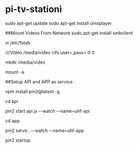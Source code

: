 # pi-tv-stationi

sudo apt-get update
sudo apt-get install omxplayer

##Mount Videos From Network
sudo apt-get install smbclient

vi /etc/fstab

//<IP-OF-SERVER>/Video /media/video cifs user=<SAMBA USERNAME>,pass=<SAMBA PASSWORD> 0 0

mkdir /media/video

mount -a


##Setup API and APP as service

npm install pm2@latest -g

cd api

pm2 start api.js --watch --name=uhf-api

cd app

pm2 serve . --watch --name=uhf-app

pm2 startup

